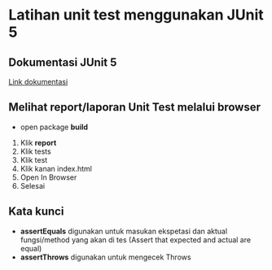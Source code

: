 # Latihan unit test menggunakan JUnit 5

## Dokumentasi JUnit 5
  [Link dokumentasi](https://junit.org/junit5/docs/current/user-guide/)

## Melihat report/laporan **Unit Test** melalui browser
  - open package **build**
   1. Klik **report**
   2. Klik tests 
   3. Klik test
   4. Klik kanan index.html
   5. Open In Browser
   6. Selesai


## Kata kunci
  - **assertEquals** digunakan untuk masukan ekspetasi dan aktual fungsi/method yang akan di tes (Assert that expected and actual are equal)
  - **assertThrows** digunakan untuk mengecek Throws

   
  
